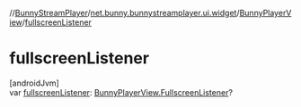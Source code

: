 //[BunnyStreamPlayer](../../../index.md)/[net.bunny.bunnystreamplayer.ui.widget](../index.md)/[BunnyPlayerView](index.md)/[fullscreenListener](fullscreen-listener.md)

# fullscreenListener

[androidJvm]\
var [fullscreenListener](fullscreen-listener.md): [BunnyPlayerView.FullscreenListener](-fullscreen-listener/index.md)?